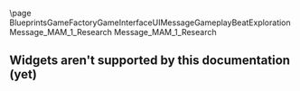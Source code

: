 \page BlueprintsGameFactoryGameInterfaceUIMessageGameplayBeatExplorationMessage_MAM_1_Research Message_MAM_1_Research
## Widgets aren't supported by this documentation (yet)
